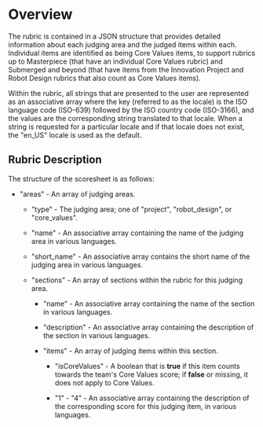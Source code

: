 <!--
Copyright (c) 2024 Brian Kircher

Open Source Software; you can modify and/or share it under the terms of BSD
license file in the root directory of this project.
-->

# Overview

The rubric is contained in a JSON structure that provides detailed information
about each judging area and the judged items within each.  Individual items are
identified as being Core Values items, to support rubrics up to Masterpiece
(that have an individual Core Values rubric) and Submerged and beyond (that
have items from the Innovation Project and Robot Design rubrics that also count
as Core Values items).

Within the rubric, all strings that are presented to the user are represented
as an associative array where the key (referred to as the locale) is the ISO
language code (ISO-639) followed by the ISO country code (ISO-3166), and the
values are the corresponding string translated to that locale.  When a string
is requested for a particular locale and if that locale does not exist, the
"en_US" locale is used as the default.

## Rubric Description

The structure of the scoresheet is as follows:

* "areas" - An array of judging areas.

  * "type" - The judging area; one of "project", "robot_design", or
             "core_values".

  * "name" - An associative array containing the name of the judging area in
             various languages.

  * "short_name" - An associative array contains the short name of the judging
                   area in various languages.

  * "sections" - An array of sections within the rubric for this judging area.

    * "name" - An associative array containing the name of the section in
               various languages.

    * "description" - An associative array containing the description of the
                      section in various languages.

    * "items" - An array of judging items within this section.

      * "isCoreValues" - A boolean that is **true** if this item counts towards
                         the team's Core Values score; if **false** or missing,
                         it does not apply to Core Values.

      * "1" - "4" - An associative array containing the description of the
                    corresponding score for this judging item, in various
                    languages.